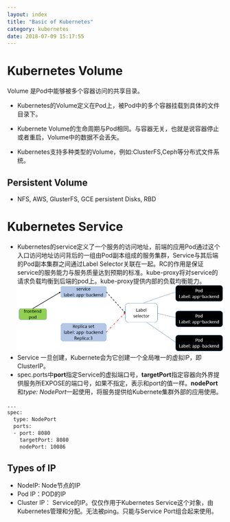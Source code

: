 ```yaml
---
layout: index
title: "Basic of Kubernetes"
category: kubernetes
date: 2018-07-09 15:17:55
---
```


# Kubernetes Volume
Volume 是Pod中能够被多个容器访问的共享目录。
- Kubernetes的Volume定义在Pod上，被Pod中的多个容器挂载到具体的文件目录下。
- Kubernete Volume的生命周期与Pod相同。与容器无关，也就是说容器停止或者重启，Volume中的数据不会丢失。

- Kubernetes支持多种类型的Volume，例如:ClusterFS,Ceph等分布式文件系统。

## Persistent Volume
- NFS, AWS, GlusterFS, GCE persistent Disks, RBD

# Kubernetes Service

- Kubernetes的service定义了一个服务的访问地址，前端的应用Pod通过这个入口访问地址访问背后的一组由Pod副本组成的服务集群，Service与其后端的Pod副本集群之间通过Label Selector关联在一起。RC的作用是保证service的服务能力与服务质量达到预期的标准。kube-proxy将对service的请求负载均衡到后端的pod上。kube-proxy提供内部的负载均衡能力。  
![image](./images/kubernetes/kubernetes-01.png)
- Service 一旦创建，Kubernete会为它创建一个全局唯一的虚拟IP，即ClusterIP。
- spec.ports中**port**指定Service的虚拟端口号，**targetPort**指定容器向外界提供服务所EXPOSE的端口号，如果不指定，表示和port的值一样。**nodePort**和*type: NodePort*一起使用，将服务提供给Kubernete集群外部的应用使用。

```docker
...
spec:
  type: NodePort
  ports:
  - port: 8080
    targetPort: 8080
    nodePort: 10086
```


## Types of IP

- NodeIP: Node节点的IP
- Pod IP：POD的IP
- Cluster IP： Service的IP。仅仅作用于Kubernetes Service这个对象，由Kubernetes管理和分配。无法被ping。只能与Service Port组合起来使用。






